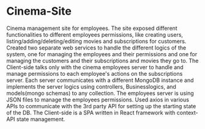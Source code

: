 # Cinema-Site


Cinema management site for employees. The site exposed different functionalities to different employees permissions, like creating users, listing/adding/deleting/editing movies and subscriptions for customers. Created two separate web services to handle the different logics of the system, one for managing the employees and their permissions and one for managing the customers and their subscriptions and movies they go to. The Client-side talks only with the cinema employees server to
handle and manage permissions to each employee's actions on
the subscriptions server. Each server communicates with a different MongoDB instance
and implements the server logics using controllers, Businesslogics, and models(mongo schemas) to any collection. The employees server is using JSON files to manage the
employees permissions. Used axios in various APIs to communicate with the 3rd party API
for setting up the starting state of the DB. The Client-side is a SPA written in React framework with context- API state management.
